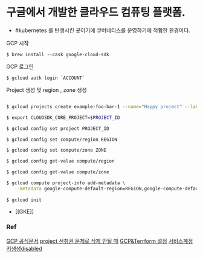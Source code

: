 # 구글에서 개발한 클라우드 컴퓨팅 플랫폼. 
- #kubernetes 를 탄생시킨 곳이기에 쿠버네티스를 운영하기에 적합한 환경이다.


GCP 시작
```shell
$ brew install --cask google-cloud-sdk
```
GCP 로그인
```shell
$ gcloud auth login `ACCOUNT`
```
Project 생성 및 region , zone 생성
```bash

$ gcloud projects create example-foo-bar-1 --name="Happy project" --labels=type=happy

$ export CLOUDSDK_CORE_PROJECT=$PROJECT_ID

$ gcloud config set project PROJECT_ID

$ gcloud config set compute/region REGION

$ gcloud config set compute/zone ZONE

$ gcloud config get-value compute/region

$ gcloud config get-value compute/zone

$ gcloud compute project-info add-metadata \
   --metadata google-compute-default-region=REGION,google-compute-default-zone=ZONE
   
$ gcloud init

```

- [[GKE]]

### Ref
[GCP 공식문서](https://cloud.google.com/?hl=en)
[project 선취권 문제로 삭제 안될 때](https://support.google.com/a/thread/74530265/can-t-remove-google-cloud-project-due-to-dialogflow?hl=en)
[GCP&Terrform 설정](https://developer.hashicorp.com/terraform/tutorials/gcp-get-started/google-cloud-platform-build)
[서비스계정키생성disabled](https://cloud.google.com/resource-manager/docs/organization-policy/restricting-service-accounts#disable_service_account_key_creation)